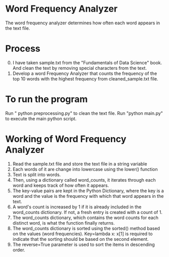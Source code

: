 # Word Frequency Analyzer

The word frequency analyzer determines how often each word appears in the text file.

# Process
0. I have taken sample.txt from the "Fundamentals of Data Science" book. And clean the text by removing special characters from the text.
1. Develop a word Frequency Analyzer that counts the frequency of the top 10 words with the highest frequency from cleaned_sample.txt file.

# To run the program 
Run " python preprocessing.py" to clean the text file. 
Run "python main.py" to execute the main python script.
 
# Working of Word Frequency Analyzer
1. Read the sample.txt file and store the text file in a string variable
2. Each words of it  are change into lowercase using the lower() function 
3. Text is split into words.
4. Then, using a dictionary called word_counts, it iterates through each word and keeps track of how often it appears.
5. The key-value pairs are kept in the Python Dictionary, where the key is a word and the value is the frequency with which that word appears in the text.
6. A word's count is increased by 1 if it is already included in the word_counts dictionary. If not, a fresh entry is created with a count of 1. 
7. The word_counts dictionary, which contains the word counts for each distinct word, is what the function finally returns.
8. The word_counts dictionary is sorted using the sorted() method based on the values (word frequencies). Key=lambda x: x[1] is required to indicate that the sorting should be based on the second element.
9. The reverse=True parameter is used to sort the items in descending order.
   
